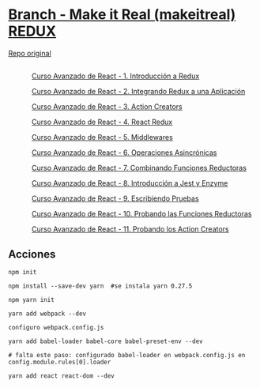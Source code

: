 
<!--
README.md branch makeitreal 1.0.0
Curso Avanzado de React - 1. Introducción a Redux
https://www.youtube.com/watch?v=RZNNu2pO49g
-->
<h1>
    <a href="https://github.com/eacevedof/prj_reactjs/tree/makeitreal">Branch - Make it Real (makeitreal) REDUX</a>
</h1>
    <a href="">Repo original</a>
<h2>
    
</h2>
<ul>
    <ol>    
        <a href="https://www.youtube.com/watch?v=RZNNu2pO49g">Curso Avanzado de React - 1. Introducción a Redux</a>
    </ol>
    <ol>    
        <a href="https://www.youtube.com/watch?v=aaMoVAcP5-w">Curso Avanzado de React - 2. Integrando Redux a una Aplicación</a>
    </ol>    
    <ol>    
        <a href="https://www.youtube.com/watch?v=5ewsUa1nfiU">Curso Avanzado de React - 3. Action Creators</a>
    </ol>    
    <ol>    
        <a href="https://www.youtube.com/watch?v=dAm3jicYvR8">Curso Avanzado de React - 4. React Redux</a>
    </ol>    
    <ol>    
        <a href="https://www.youtube.com/watch?v=szelbsBXxfs">Curso Avanzado de React - 5. Middlewares</a>
    </ol>    
    <ol>    
        <a href="https://www.youtube.com/watch?v=dRlD0YqU6w4">Curso Avanzado de React - 6. Operaciones Asincrónicas</a>
    </ol>                    
    <ol>    
        <a href="https://www.youtube.com/watch?v=G_dbuk9B2pQ">Curso Avanzado de React - 7. Combinando Funciones Reductoras</a>
    </ol>                    
    <ol>    
        <a href="https://www.youtube.com/watch?v=phuXKvUsYi8">Curso Avanzado de React - 8. Introducción a Jest y Enzyme</a>
    </ol>                    
    <ol>    
        <a href="https://www.youtube.com/watch?v=Tos2l5uTBjA">Curso Avanzado de React - 9. Escribiendo Pruebas</a>
    </ol>                    
    <ol>    
        <a href="https://www.youtube.com/watch?v=XaXFAVnb5ok">Curso Avanzado de React - 10. Probando las Funciones Reductoras</a>
    </ol>
    <ol>    
        <a href="https://www.youtube.com/watch?v=h7dFY-8XNxY">Curso Avanzado de React - 11. Probando los Action Creators</a>
    </ol>
</ul>

<h2>Acciones</h2>

```
npm init

npm install --save-dev yarn  #se instala yarn 0.27.5

npm yarn init 

yarn add webpack --dev

configuro webpack.config.js

yarn add babel-loader babel-core babel-preset-env --dev

# falta este paso: configurado babel-loader en webpack.config.js en config.module.rules[0].loader

yarn add react react-dom --dev

```
